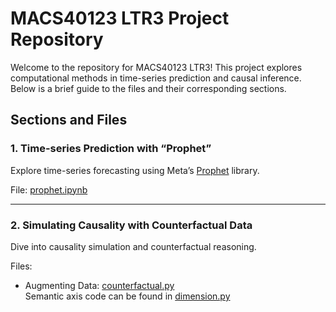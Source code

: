 # MACS40123 LTR3 Project Repository

Welcome to the repository for MACS40123 LTR3! This project explores computational methods in time-series prediction and causal inference. Below is a brief guide to the files and their corresponding sections.

## Sections and Files

### 1. Time-series Prediction with “Prophet”
Explore time-series forecasting using Meta’s [Prophet](https://github.com/facebook/prophet) library.

File: [prophet.ipynb](https://github.com/ana-yurt/macs40123-ltr3/blob/main/prophet.ipynb)

---

### 2. Simulating Causality with Counterfactual Data
Dive into causality simulation and counterfactual reasoning.

Files: 
- Augmenting Data: [counterfactual.py](https://github.com/ana-yurt/macs40123-ltr3/blob/main/counterfactual.py)  
  Semantic axis code can be found in [dimension.py](https://github.com/ana-yurt/macs40123-ltr3/blob/main/dimension.py)  
